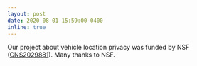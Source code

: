 ```yaml
---
layout: post
date: 2020-08-01 15:59:00-0400
inline: true
---
```


Our project about vehicle location privacy was funded by NSF ([CNS2029881](https://www.nsf.gov/awardsearch/showAward?AWD_ID=2029881&HistoricalAwards=false)). Many thanks to NSF.
